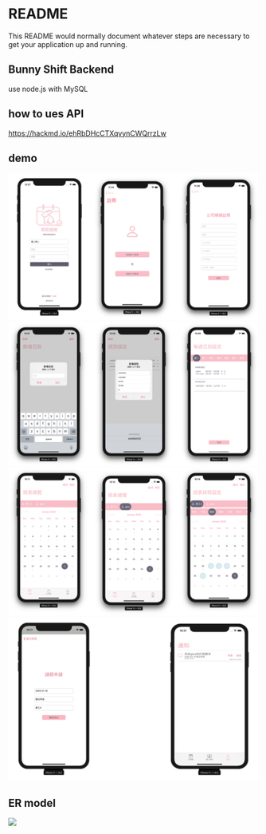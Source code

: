 # README #

This README would normally document whatever steps are necessary to get your application up and running.

## Bunny Shift Backend
use node.js with MySQL

## how to ues API
https://hackmd.io/ehRbDHcCTXqvynCWQrrzLw

## demo
![](/demo_pictures/圖片1.png)
![](/demo_pictures/設定.png)
![](/demo_pictures/排入日程.png)
![](/demo_pictures/請假.png)
## ER model
![](ER圖.png)
